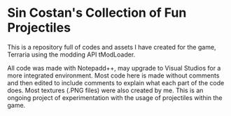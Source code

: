 # Sin Costan's Collection of Fun Projectiles

This is a repository full of codes and assets I have created for the game, Terraria using the modding API tModLoader.

All code was made with Notepadd++, may upgrade to Visual Studios for a more integrated environment. Most code here is
made without comments and then edited to include comments to explain what each part of the code does. Most textures (.PNG files)
were also created by me. This is an ongoing project of experimentation with the usage of projectiles within the game.
